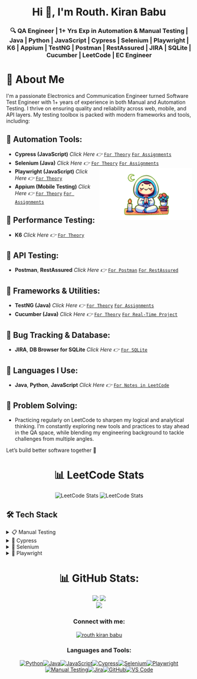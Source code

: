 <h1 align="center">Hi 👋, I'm Routh. Kiran Babu</h1>
<h3 align="center">🔍 QA Engineer | 1+ Yrs Exp in Automation & Manual Testing | Java | Python | JavaScript | Cypress | Selenium | Playwright | K6 | Appium | TestNG | Postman | RestAssured | JIRA | SQLite | Cucumber | LeetCode | EC Engineer</h3>

# 👋 About Me
I'm a passionate Electronics and Communication Engineer turned Software Test Engineer with 1+ years of experience in both Manual and Automation Testing. I thrive on ensuring quality and reliability across web, mobile, and API layers. My testing toolbox is packed with modern frameworks and tools, including:
## 🔹 Automation Tools:
 - **Cypress (JavaScript)** *Click Here 👉* [`For Theory`](https://github.com/RouthKiranBabu/Masai-School-Journey/tree/main/Lectures/Cypress) [`For Assignments`](https://github.com/RouthKiranBabu/Masai-School-Journey/tree/main/Assignment/cypress)
 - **Selenium (Java)** *Click Here 👉* [`For Theory`](https://github.com/RouthKiranBabu/Masai-School-Journey/tree/main/Lectures/Selenium) [`For Assignments`](https://github.com/RouthKiranBabu/Masai-School-Journey/tree/main/Assignment/Selenium)<img align="right" alt="GIF" src="https://github.com/RouthKiranBabu/RouthKiranBabu/blob/main/imgif/gitgif.gif" width="250"/>
 - **Playwright (JavaScript)** *Click Here 👉* [`For Theory`](https://github.com/RouthKiranBabu/Masai-School-Journey/tree/main/Lectures/PlayWright)
 - **Appium (Mobile Testing)** *Click Here 👉* [`For Theory`](https://github.com/RouthKiranBabu/Masai-School-Journey/tree/main/Lectures/Appium) [`For Assignments`](https://github.com/RouthKiranBabu/Masai-School-Journey/tree/main/Assignment/Mobile%20Testing)
## 🔹 Performance Testing:
 - **K6** *Click Here 👉* [`For Theory`](https://github.com/RouthKiranBabu/Masai-School-Journey/tree/main/Lectures/K6%20for%20Performance%20Testing)
## 🔹 API Testing:
 - **Postman**, **RestAssured** *Click Here 👉* [`For Postman`](https://github.com/RouthKiranBabu/Masai-School-Journey/tree/main/Lectures/Postman) [`For RestAssured`](https://github.com/RouthKiranBabu/Masai-School-Journey/tree/main/Lectures/Rest%20Assured)
## 🔹 Frameworks & Utilities:
 - **TestNG (Java)** *Click Here 👉* [`For Theory`](https://github.com/RouthKiranBabu/Masai-School-Journey/tree/main/Lectures/TestNG) [`For Assignments`](https://github.com/RouthKiranBabu/Masai-School-Journey/tree/main/Assignment/TestNG%20Annotations%20and%20Comparison%20with%20JUnit_Assignment)
 - **Cucumber (Java)** *Click Here 👉* [`For Theory`](https://github.com/RouthKiranBabu/Masai-School-Journey/tree/main/Lectures/Cucumber) [`For Real-Time Project`](https://github.com/RouthKiranBabu/Selenium-Java-E2E-Testing-Project-for-Stylemate-Website/blob/part_1/outputRepresentation.gif)
## 🔹 Bug Tracking & Database:
 - **JIRA**, **DB Browser for SQLite** *Click Here 👉* [`For SQLite`](https://github.com/RouthKiranBabu/Masai-School-Journey/tree/main/Lectures/DB%20Browser%20for%20SQLite)
## 🔹 Languages I Use:
 - **Java**, **Python**, **JavaScript**  *Click Here 👉* [`For Notes in LeetCode`](https://github.com/RouthKiranBabu/LeetCode?tab=readme-ov-file#-notes)
## 🔹 Problem Solving:
 - Practicing regularly on LeetCode to sharpen my logical and analytical thinking.
I’m constantly exploring new tools and practices to stay ahead in the QA space, while blending my engineering background to tackle challenges from multiple angles.

Let’s build better software together 🚀

<div align = 'center'>
 
# 📊 LeetCode Stats
 ![LeetCode Stats](https://leetcard.jacoblin.cool/routhkiranbabu?theme=dark&font=baloo&ext=heatmap)
 ![LeetCode Stats](https://leetcard.jacoblin.cool/routhkiranbabu?ext=activity)



</div>

<div align = 'left'>

 <!--Ask to the ChatGPT
 can you provide the tech stack badges to add in the github readme for the manual testing where I have experience with jira, excel, SDLC and STLC, functional and non functional, regression testing-->
## 🛠️ Tech Stack
<details>
 <summary>📋 Manual Testing</summary>
<div align='center'>
 
![Manual Testing](https://img.shields.io/badge/Testing-Manual%20Testing-blue?style=for-the-badge&logo=testing-library)
![JIRA](https://img.shields.io/badge/Tool-JIRA-0052CC?style=for-the-badge&logo=jira)
![Excel](https://img.shields.io/badge/Tool-Microsoft%20Excel-217346?style=for-the-badge&logo=microsoft-excel&logoColor=white)
![SDLC](https://img.shields.io/badge/Process-SDLC-blueviolet?style=for-the-badge)
![STLC](https://img.shields.io/badge/Process-STLC-ff69b4?style=for-the-badge)
![Functional Testing](https://img.shields.io/badge/Type-Functional%20Testing-success?style=for-the-badge)
![Non-Functional Testing](https://img.shields.io/badge/Type-Non--Functional%20Testing-critical?style=for-the-badge)
![Regression Testing](https://img.shields.io/badge/Type-Regression%20Testing-orange?style=for-the-badge)
<div>
</details>

<details>
 <summary>🤖 Cypress</summary>
<div align='center'>
 
![Cypress](https://img.shields.io/badge/Cypress-17202C?style=for-the-badge&logo=cypress&logoColor=white)
![JavaScript](https://img.shields.io/badge/JavaScript-F7DF1E?style=for-the-badge&logo=javascript&logoColor=black)
![Node.js](https://img.shields.io/badge/Node.js-339933?style=for-the-badge&logo=nodedotjs&logoColor=white)
![Mocha](https://img.shields.io/badge/Mocha-8D6748?style=for-the-badge&logo=mocha&logoColor=white)
![Chai](https://img.shields.io/badge/Chai-A30701?style=for-the-badge&logo=chai&logoColor=white)
![Git](https://img.shields.io/badge/Git-F05032?style=for-the-badge&logo=git&logoColor=white)
![GitHub](https://img.shields.io/badge/GitHub-100000?style=for-the-badge&logo=github&logoColor=white)
![Visual Studio Code](https://img.shields.io/badge/VS_Code-007ACC?style=for-the-badge&logo=visual-studio-code&logoColor=white)
![JSON](https://img.shields.io/badge/JSON-292929?style=for-the-badge&logo=json&logoColor=white)
![Postman](https://img.shields.io/badge/Postman-FF6C37?style=for-the-badge&logo=postman&logoColor=white)
<div>
</details>

<details>
 <summary>🤖 Selenium</summary>
<div align='center'>

 ![Java](https://img.shields.io/badge/Java-ED8B00?style=for-the-badge&logo=java&logoColor=white)
![Selenium](https://img.shields.io/badge/Selenium-43B02A?style=for-the-badge&logo=selenium&logoColor=white)
![TestNG](https://img.shields.io/badge/TestNG-FF6C37?style=for-the-badge&logo=testing-library&logoColor=white)
![Maven](https://img.shields.io/badge/Maven-C71A36?style=for-the-badge&logo=apachemaven&logoColor=white)
![Git](https://img.shields.io/badge/Git-F05032?style=for-the-badge&logo=git&logoColor=white)
![GitHub](https://img.shields.io/badge/GitHub-181717?style=for-the-badge&logo=github&logoColor=white)
![IntelliJ IDEA](https://img.shields.io/badge/IntelliJIDEA-000000?style=for-the-badge&logo=intellijidea&logoColor=white)
![Apache POI](https://img.shields.io/badge/Apache%20POI-30758F?style=for-the-badge&logo=apache&logoColor=white)
![Extent Reports](https://img.shields.io/badge/Extent--Reports-3C3C3C?style=for-the-badge&logo=report&logoColor=white)
<div>
</details>

<details>
 <summary>🤖 Playwright</summary>
<div align='center'>

![Playwright](https://img.shields.io/badge/Playwright-%23E60073?style=for-the-badge&logo=playwright&logoColor=white)
![JavaScript](https://img.shields.io/badge/JavaScript-F7DF1E?style=for-the-badge&logo=javascript&logoColor=black)
![TypeScript](https://img.shields.io/badge/TypeScript-007ACC?style=for-the-badge&logo=typescript&logoColor=white)
![Node.js](https://img.shields.io/badge/Node.js-339933?style=for-the-badge&logo=nodedotjs&logoColor=white)
![NPM](https://img.shields.io/badge/NPM-CB3837?style=for-the-badge&logo=npm&logoColor=white)
![Visual Studio Code](https://img.shields.io/badge/VSCode-0078d7?style=for-the-badge&logo=visualstudiocode&logoColor=white)
![Git](https://img.shields.io/badge/Git-F05032?style=for-the-badge&logo=git&logoColor=white)
![GitHub](https://img.shields.io/badge/GitHub-181717?style=for-the-badge&logo=github&logoColor=white)
![Testing](https://img.shields.io/badge/End--to--End%20Testing-999999?style=for-the-badge&logo=testinglibrary&logoColor=white)

<div>
</details>
 
</div>

<div align='center'>
 
# 📊 GitHub Stats:
<!--Stats Stays side by side-->
![](https://github-readme-stats.vercel.app/api?username=RouthKiranBabu&theme=dark&hide_border=false&include_all_commits=false&count_private=false)
![](https://github-readme-streak-stats.herokuapp.com/?user=RouthKiranBabu&theme=dark&hide_border=false)<br/>![](https://github-readme-stats.vercel.app/api/top-langs/?username=RouthKiranBabu&theme=dark&hide_border=false&include_all_commits=false&count_private=false&layout=compact)
</div>
</div>

<h3 align="center">Connect with me:</h3>
<p align="center">
<a href="https://www.linkedin.com/in/routhkiranbabu/" target="blank"><img align="center" src="https://raw.githubusercontent.com/rahuldkjain/github-profile-readme-generator/master/src/images/icons/Social/linked-in-alt.svg" alt="routh kiran babu" height="30" width="40" /></a>
</p>

<h3 align="center">Languages and Tools:</h3>
<p align="center"> <!--<a href="https://www.cypress.io" target="_blank" rel="noreferrer"> <img src="https://raw.githubusercontent.com/simple-icons/simple-icons/6e46ec1fc23b60c8fd0d2f2ff46db82e16dbd75f/icons/cypress.svg" alt="cypress" width="40" height="40"/> </a> <a href="https://git-scm.com/" target="_blank" rel="noreferrer"> <img src="https://www.vectorlogo.zone/logos/git-scm/git-scm-icon.svg" alt="git" width="40" height="40"/> </a> <a href="https://www.java.com" target="_blank" rel="noreferrer"> <img src="https://raw.githubusercontent.com/devicons/devicon/master/icons/java/java-original.svg" alt="java" width="40" height="40"/> </a> <a href="https://developer.mozilla.org/en-US/docs/Web/JavaScript" target="_blank" rel="noreferrer"> <img src="https://raw.githubusercontent.com/devicons/devicon/master/icons/javascript/javascript-original.svg" alt="javascript" width="40" height="40"/> </a> <a href="https://mochajs.org" target="_blank" rel="noreferrer"> <img src="https://www.vectorlogo.zone/logos/mochajs/mochajs-icon.svg" alt="mocha" width="40" height="40"/> </a> <a href="https://www.python.org" target="_blank" rel="noreferrer"> <img src="https://raw.githubusercontent.com/devicons/devicon/master/icons/python/python-original.svg" alt="python" width="40" height="40"/> </a> <a href="https://www.selenium.dev" target="_blank" rel="noreferrer"> <img src="https://raw.githubusercontent.com/detain/svg-logos/780f25886640cef088af994181646db2f6b1a3f8/svg/selenium-logo.svg" alt="selenium" width="40" height="40"/> </a> 
 -->
<!-- Python --><a href = "https://www.python.org/"><img src="https://cdn.jsdelivr.net/gh/devicons/devicon/icons/python/python-original.svg" alt="Python" width="40" height="40"/></a><!-- Java --><a href = "https://www.oracle.com/java/"><img src="https://cdn.jsdelivr.net/gh/devicons/devicon/icons/java/java-original.svg" alt="Java" width="40" height="40"/></a><!-- JavaScript --><a href = "https://developer.mozilla.org/en-US/docs/Web/JavaScript"><img src="https://cdn.jsdelivr.net/gh/devicons/devicon/icons/javascript/javascript-original.svg" alt="JavaScript" width="40" height="40"/></a><!-- Cypress --><a href = "https://www.cypress.io"><img src="https://cdn.jsdelivr.net/gh/devicons/devicon/icons/cypressio/cypressio-original.svg" alt="Cypress" width="40" height="40"/></a><!-- Selenium --><a href = "https://www.selenium.dev"><img src="https://cdn.jsdelivr.net/gh/devicons/devicon/icons/selenium/selenium-original.svg" alt="Selenium" width="40" height="40"/></a><!-- Playwright --><a href = "https://playwright.dev"><img src="https://playwright.dev/img/playwright-logo.svg" alt="Playwright" width="40" height="40"/></a><!-- Manual Testing (No specific logo, using checkmark emoji) --><a href = "https://www.guru99.com/manual-testing.html"><img src="https://img.icons8.com/ios-filled/50/000000/inspection.png" alt="Manual Testing" width="40" height="40"/></a><!-- Jira --><a href = "https://www.atlassian.com/software/jira"><img src="https://cdn.jsdelivr.net/gh/devicons/devicon/icons/jira/jira-original.svg" alt="Jira" width="40" height="40"/></a><!-- GitHub --><a href = "https://github.com"><img src="https://cdn.jsdelivr.net/gh/devicons/devicon/icons/github/github-original.svg" alt="GitHub" width="40" height="40"/></a><!-- Visual Studio Code --><a href = "https://code.visualstudio.com"><img src="https://cdn.jsdelivr.net/gh/devicons/devicon/icons/vscode/vscode-original.svg" alt="VS Code" width="40" height="40"/></a>
</p>


<!--
**RouthKiranBabu/RouthKiranBabu** is a ✨ _special_ ✨ repository because its `README.md` (this file) appears on your GitHub profile.

Here are some ideas to get you started:

- 🔭 I’m currently working on ...
- 🌱 I’m currently learning ...
- 👯 I’m looking to collaborate on ...
- 🤔 I’m looking for help with ...
- 💬 Ask me about ...
- 📫 How to reach me: ...
- 😄 Pronouns: ...
- ⚡ Fun fact: ...
-->
